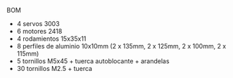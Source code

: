 BOM

- 4 servos 3003
- 6 motores 2418
- 4 rodamientos 15x35x11
- 8 perfiles de aluminio 10x10mm (2 x 135mm, 2 x 125mm, 2 x 100mm, 2 x 115mm)
- 5 tornillos M5x45 + tuerca autoblocante + arandelas
- 30 tornillos M2.5 + tuerca

